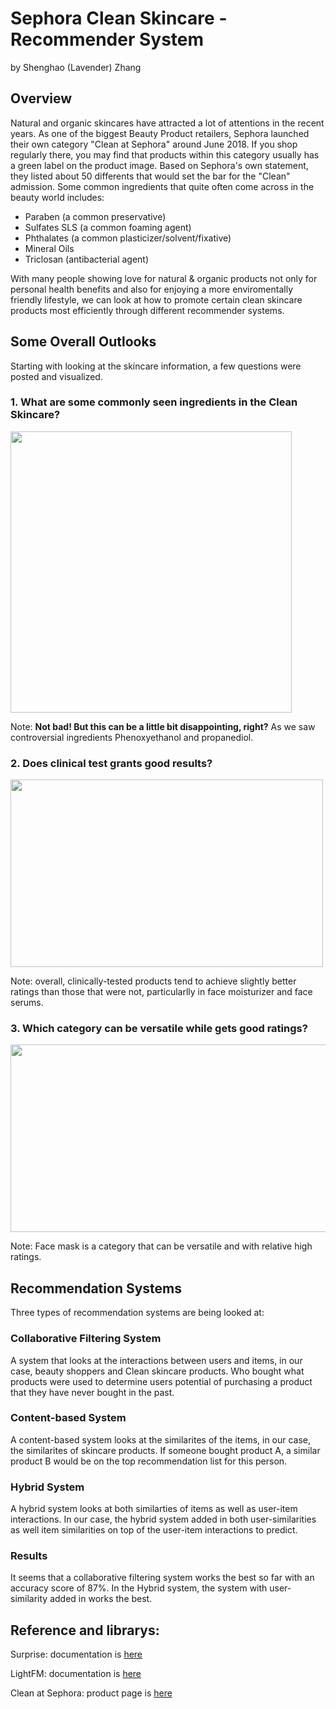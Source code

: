 # Sephora Clean Skincare - Recommender System
by Shenghao (Lavender) Zhang

## Overview
Natural and organic skincares have attracted a lot of attentions in the recent years. As one of the biggest Beauty Product retailers, Sephora launched their own category "Clean at Sephora" around June 2018. If you shop regularly there, you may find that products within this category usually has a green label on the product image. Based on Sephora's own statement, they listed about 50 differents that would set the bar for the "Clean" admission. Some common ingredients that quite often come across in the beauty world includes: 

- Paraben (a common preservative)
- Sulfates SLS (a common foaming agent)
- Phthalates (a common plasticizer/solvent/fixative)
- Mineral Oils 
- Triclosan (antibacterial agent)

With many people showing love for natural & organic products not only for personal health benefits and also for enjoying a more enviromentally friendly lifestyle, we can look at how to promote certain clean skincare products most efficiently through different recommender systems. 

## Some Overall Outlooks
Starting with looking at the skincare information, a few questions were posted and visualized. 

### 1. What are some commonly seen ingredients in the Clean Skincare?
<img src = 'https://github.com/lavsz/Mod4_Project_Sephora/blob/main/Pictures/All_prod.png' width="450" height="450">

Note: **Not bad! But this can be a little bit disappointing, right?** As we saw controversial ingredients Phenoxyethanol and propanediol.

### 2. Does clinical test grants good results?

<img src = 'https://github.com/lavsz/Mod4_Project_Sephora/blob/main/Pictures/Screen%20Shot%202021-01-13%20at%205.37.11%20PM.png' width="500" height="300">

Note: overall, clinically-tested products tend to achieve slightly better ratings than those that were not, particularlly in face moisturizer and face serums.

### 3. Which category can be versatile while gets good ratings?

<img src = 'https://github.com/lavsz/Mod4_Project_Sephora/blob/main/Pictures/Screen%20Shot%202021-01-13%20at%205.39.27%20PM.png' width="600" height="300">

Note: Face mask is a category that can be versatile and with relative high ratings. 

## Recommendation Systems

Three types of recommendation systems are being looked at:

### Collaborative Filtering System

A system that looks at the interactions between users and items, in our case, beauty shoppers and Clean skincare products. Who bought what products were used to determine users potential of purchasing a product that they have never bought in the past.

### Content-based System

A content-based system looks at the similarites of the items, in our case, the similarites of skincare products. If someone bought product A, a similar product B would be on the top recommendation list for this person. 

### Hybrid System

A hybrid system looks at both similarties of items as well as user-item interactions. In our case, the hybrid system added in both user-similarities as well item similarities on top of the user-item interactions to predict. 

### Results

It seems that a collaborative filtering system works the best so far with an accuracy score of 87%. In the Hybrid system, the system with user-similarity added in works the best. 

## Reference and librarys:
Surprise: documentation is [here](https://surprise.readthedocs.io/en/stable/getting_started.html)

LightFM: documentation is [here](https://making.lyst.com/lightfm/docs/home.html)

Clean at Sephora: product page is [here](https://www.sephora.com/beauty/clean-beauty-products)



